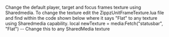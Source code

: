 Change the default player, target and focus frames texture using Sharedmedia.
To change the texture edit the ZippzUnitFrameTexture.lua file and find within the code shown below where it says "Flat" to any texture using Sharedmedia capability.
local newTexture = media:Fetch("statusbar", "Flat") -- Change this to any SharedMedia texture
